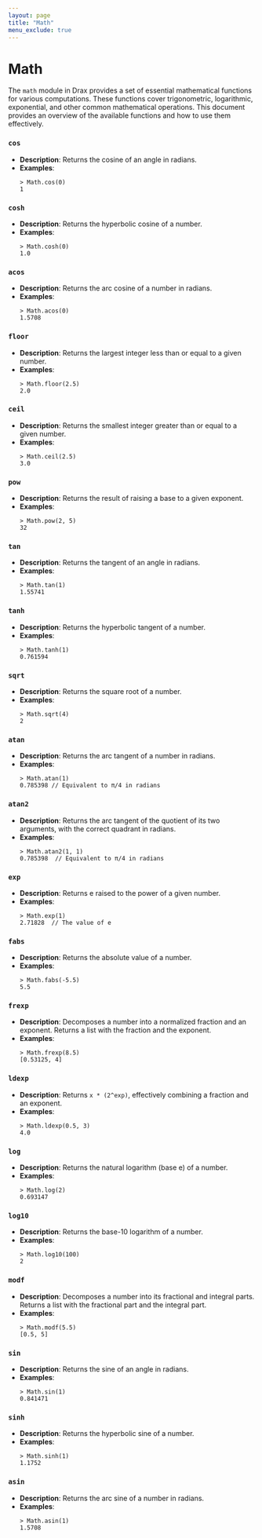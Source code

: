 ```yaml
---
layout: page
title: "Math"
menu_exclude: true
---
```



# Math

The `math` module in Drax provides a set of essential mathematical functions for various computations. These functions cover trigonometric, logarithmic, exponential, and other common mathematical operations. This document provides an overview of the available functions and how to use them effectively.

### `cos`
- **Description**: Returns the cosine of an angle in radians.
- **Examples**:
  ```drax
  > Math.cos(0)
  1
  ```

### `cosh`
- **Description**: Returns the hyperbolic cosine of a number.
- **Examples**:
  ```drax
  > Math.cosh(0)
  1.0
  ```

### `acos`
- **Description**: Returns the arc cosine of a number in radians.
- **Examples**:
  ```drax
  > Math.acos(0)
  1.5708
  ```

### `floor`
- **Description**: Returns the largest integer less than or equal to a given number.
- **Examples**:
  ```drax
  > Math.floor(2.5)
  2.0
  ```

### `ceil`
- **Description**: Returns the smallest integer greater than or equal to a given number.
- **Examples**:
  ```drax
  > Math.ceil(2.5)
  3.0
  ```

### `pow`
- **Description**: Returns the result of raising a base to a given exponent.
- **Examples**:
  ```drax
  > Math.pow(2, 5)
  32
  ```

### `tan`
- **Description**: Returns the tangent of an angle in radians.
- **Examples**:
  ```drax
  > Math.tan(1)
  1.55741
  ```

### `tanh`
- **Description**: Returns the hyperbolic tangent of a number.
- **Examples**:
  ```drax
  > Math.tanh(1)
  0.761594
  ```

### `sqrt`
- **Description**: Returns the square root of a number.
- **Examples**:
  ```drax
  > Math.sqrt(4)
  2
  ```

### `atan`
- **Description**: Returns the arc tangent of a number in radians.
- **Examples**:
  ```drax
  > Math.atan(1)
  0.785398 // Equivalent to π/4 in radians
  ```

### `atan2`
- **Description**: Returns the arc tangent of the quotient of its two arguments, with the correct quadrant in radians.
- **Examples**:
  ```drax
  > Math.atan2(1, 1)
  0.785398  // Equivalent to π/4 in radians
  ```

### `exp`
- **Description**: Returns e raised to the power of a given number.
- **Examples**:
  ```drax
  > Math.exp(1)
  2.71828  // The value of e
  ```

### `fabs`
- **Description**: Returns the absolute value of a number.
- **Examples**:
  ```drax
  > Math.fabs(-5.5)
  5.5
  ```

### `frexp`
- **Description**: Decomposes a number into a normalized fraction and an exponent. Returns a list with the fraction and the exponent.
- **Examples**:
  ```drax
  > Math.frexp(8.5)
  [0.53125, 4]
  ```

### `ldexp`
- **Description**: Returns `x * (2^exp)`, effectively combining a fraction and an exponent.
- **Examples**:
  ```drax
  > Math.ldexp(0.5, 3)
  4.0
  ```

### `log`
- **Description**: Returns the natural logarithm (base e) of a number.
- **Examples**:
  ```drax
  > Math.log(2)
  0.693147
  ```

### `log10`
- **Description**: Returns the base-10 logarithm of a number.
- **Examples**:
  ```drax
  > Math.log10(100)
  2
  ```

### `modf`
- **Description**: Decomposes a number into its fractional and integral parts. Returns a list with the fractional part and the integral part.
- **Examples**:
  ```drax
  > Math.modf(5.5)
  [0.5, 5]
  ```

### `sin`
- **Description**: Returns the sine of an angle in radians.
- **Examples**:
  ```drax
  > Math.sin(1)
  0.841471
  ```

### `sinh`
- **Description**: Returns the hyperbolic sine of a number.
- **Examples**:
  ```drax
  > Math.sinh(1)
  1.1752
  ```

### `asin`
- **Description**: Returns the arc sine of a number in radians.
- **Examples**:
  ```drax
  > Math.asin(1)
  1.5708
  ```
